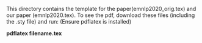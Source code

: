 This directory contains the template for the paper(emnlp2020_orig.tex) and our paper (emnlp2020.tex). 
To see the pdf, download these files (including the .sty file) and run: (Ensure pdflatex is installed)

**pdflatex filename.tex**
